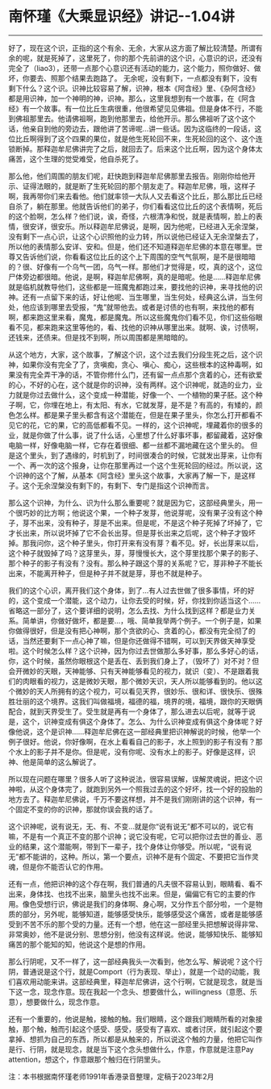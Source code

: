 # 南怀瑾《大乘显识经》讲记--1.04讲

------

好了，现在这个识，正指的这个有余、无余，大家从这方面了解比较清楚。所谓有余的呢，就是死掉了，这里死了，你的那个先前讲的这个识，心意识的识，还没有完全了（liao3），还带一点那个心意识还有活动的能力，这个能力，照你做好、做坏，你要去、照那个结果去跑路了。 无余呢，没有剩下，一点都没有剩下，没有剩下什么？这个识。识神比较容易了解，识神，根本《阿含经》里、《杂阿含经》都是用识神，加一个神明的神，识神。那么，这里我想到有一个故事，在《阿含经》有一个故事。有一位比丘生病很重，他很希望见见佛祖。但是身体不行，不能到佛祖那里去。他请佛祖啊，跑到他那里去，给他开示。那么佛祖听了这个这个话，他亲自到他的旁边去，跟他讲了苦谛呢…讲一些话。因为这临终的一段话，这位比丘啊得到了这个四果的果位，就是他生死轮回不来，生死轮回的这个、这个连锁断掉。那释迦牟尼佛讲完了之后，就回去了。后来这个比丘啊，因为这个身体太痛苦，这个生理的觉受难受，他自杀死了。

那么他，他们周围的朋友们呢，赶快跑到释迦牟尼佛那里去报告。刚刚你给他开示、证得法眼的，就是断了生死轮回的那个朋友走了。释迦牟尼佛，哦，这样子啊，我再带你们来去看他。他们就率领一大队人又去看这个比丘，那么那比丘已经自杀了，躺在那里。他就告诉他们的弟子，你们看看这位比丘的这个表情啊，死后的这个脸啊，怎么样？他们说，诶，奇怪，六根清净和悦，就是表情啊，脸上的表情，很安详，很安乐。所以释迦牟尼佛说，是啊，因为他呢，已经进入无余涅槃，没有剩下一点心识，让这个心识照他的业力转，所以说他已经证入无余涅槃去了，所以他的表情那么安详、安和。但是，他们还不知道释迦牟尼佛的本意在哪里。世尊又告诉他们说，你看看这位比丘的这个上下周围的空气气氛啊，是不是很暗暗的？很、好像有一个乌气一团，乌气一样。那他们才觉得是，哎，真的这个，这位尸体旁边都很暗。他说，是啊，释迦牟尼佛啊，真的是暗呢。他是……释迦牟尼佛就是临机就教导他们，这些都是一班魔鬼都跑过来，要找他的识神，来寻找他的识神。还有一点留下来的话，好让他呢、当生哪里，当生何处，经典这么讲，当生何处，他应该到哪里去受报，“鬼”就带他去。或者是讨债的也有啊，来找他的都有啊，都来跑这里来看，魔鬼，都是魔鬼。所以这些魔鬼你们看不见，你们这些俗眼看不见，都来跑来这里等他的，看、找他的识神从哪里出来。就啊、诶，讨债啊，还钱来，还债来。但是找不到啊，所以周围都是黑暗暗的。

从这个地方，大家，这个故事，了解这个识，这个过去我们分段生死之后，这个识神，如果你没有完全了了，贪嗔痴，贪心、嗔心、痴心，这些根本的这种毒啊，如果没有完全弄干净的话，不管你修什么门，还有留一点点那个贪着的心，还有欲爱的心，不好的心在，这个就是你的识神，没有两样。这个识神呢，就造的业力，业力就是你过去做什么，这个变成一种潜能，好像一个、一个植物的果子胚。这个种子啊，它，你埋在地上，有太阳、有水，它就发芽，是不是？有高的，有矮的，颜色怎么样。都是果子里头都含有这个潜能在，但是在果子里头，你怎么打开都看不见它的花，它的果，它的高低都看不见。一样的，这个识神呢，埋藏着你的很多的业，就是你做了什么事，说了什么话，心里想了什么好事坏事，都留藏着，这好像电脑一样，好像电脑一样，它存在着很细、都一丝都不漏地藏在这个里头的。 但是这个里头，到了遇缘的，时机到了，时间很凑合的时候，它就发出芽来，让你有一个、再一次的这个报身，让你在那里再过一个这个生死轮回的经过。所以说，这个识神的这个了解，从基本《阿含经》里头这个故事，大家再了解一下，是这样子。这个无余涅槃没有剩下的，有剩下、专门是指这个识神而言。

那么这个识神，为什么、识为什么那么重要呢？就是因为它，这部经典里头，用一个很巧妙的比方啊；他说这个果，一个种子发芽，他说芽呢，没有果子没有这个种子，芽不出来，没有种子，芽是不出来。但是呢，不是这个种子死掉了坏掉了，它才长出来，所以说坏掉了它不会长出芽。但是芽长出来之后呢，这个种子才毁坏掉。那我问你，这个种子里头，你打开来有没有芽？看不见。好，长出芽来以后，这个种子就毁掉了吗？这芽里头，芽，芽慢慢长大，这个芽里找那个果子的影子、那个种子的影子有没有？没有。那么种子跟这个芽的关系呢？它，芽非种子不能长出来，不能离开种子，但是种子并不就是芽，芽也不就是种子。

我们的这个心识，离开我们这个身体，到了…有人过去世做了很多事情，坏的好的，这个变成一个潜能，这个动力，让你去受的时候，好，你找到你适当这个……省略这一部分了，这个要详细的说明，怎么去找、为什么找到这样？都是业力关系。简单讲，你做好做坏，都是要…，哦、简单我举两个例子。一个例子是，如果你做得很好，但是没有把心神啊，那个贪欲的心、贪着的心，都没有完全彻了的话，当然还要剩下一点心神了嘛，但是你还做得不错啊，可以到天界做天神享受啦。这个时候怎么样？这个识神，因为你过去世做那么多好事，那么多好心的话，你，这个时候，虽然你眼根这个是丢在、丢到我们身上了，（毁坏了）对不对？但会开微妙的天眼，天神能够、只有天神能够看见的视力，就识（变）、不是跟着我们的肉眼看的视力，这是微妙天眼，那个微妙天识，天人所以能够看到的。他以这个微妙的天人所拥有的这个视力，可以看见天界，很妙乐、很和详、很快乐、很殊胜壮丽的这个境界。这我们叫做福境，福德的福，境界的境，福境，跟你的天眼俩配合，就到天界受生了。受生就是再有一个身体了，那么进去以后呢，就等于说是，这个，识神变成有俱这个身体了。怎么、为什么识神变成有俱这个身体呢？好像他说，这个是识神……释迦牟尼佛在这一部经典里把识神解说的时候，他举一个例子很好。他说，你好像啊，在水上看看自己的影子，水上照到的影子有没有？那个水上的影子并不是你。但是呢，没有你呢、没有水上的影子。好像是这样，识神、他是简单的这么解说了。

所以现在问题在哪里？很多人听了这种说法，很容易误解，误解灵魂说，把这个识神啦，从这个身体完了，就跑到另外一个照我过去的这个好坏，找一个好的投胎的地方去了。释迦牟尼佛说，千万不要这样想，并不是我们刚刚讲的这个识神，有一个固定不变的你的识神，那就你误会我的话了。

这个识神呢，说有说无，无、有、不变…就是你“说有说无”都不可以的，说它有嘛，不是有一个真正不变的那个识神；说它没有呢，它可以把你过去世的善业、恶业的结果，这个潜能啊，带到下一辈子，找个身体让你够受。所以呢，“说有说无”都不能讲的，这种。所以，第一个要点，识神不是有个固定、不要把它当作灵魂，但是你不能否认它的作用。

还有一点，他把识神的这个存在啊，我们普通的凡夫很不容易认到，眼睛看、看不出来，身体找、也找不出来，脑里头也找不出来。但是，偏偏它有它的主要的作用。像色受想行识，佛说是我们的身体啊、身心啊，又分作五个部分啦，一个是物质的部分，另外呢，能够知道，能够感受快乐，能够感受这个痛苦，或者是能够感受到不苦不乐的那个受的力量。还有一个想，他在这一部经里头把想解说得非常、非常奥妙，他不是说分别、思想分别，他没有这样说。他说，能够知快乐、能够知痛苦的那个能知的知，他说这个是想的作用。

那么行阴呢，又不一样了，这一部经典我头一次看到，他怎么写、解说呢？这个行阴，普通说是这个行，就是Comport（行为表现、举止），就是一个动的动能，我们喜欢用动能来讲。这部经典里，释迦牟尼佛讲，这个行啊，它就是现念，就是当下这一念，现念作意。现在我起一个念头、想要做什么，willingness（意愿、乐意），想要做什么，现念作意。

还有一个重要的，他说是触，接触的触。我们眼睛，这个跟我们眼睛所看的对象接触，那个触，触而引起这个感受、感受，感受有了喜欢、或者讨厌，就引起这个要拿掉、想抓为自己的东西，所以都是从触来的，所以说这个触的力量，他把它叫作是行、行阴，就是现念，就是当下这个念头想做什么，作意，作意就是注意Pay attention，想这个，作意跟那个触归在行阴里头。

注：本书根据南怀瑾老师1991年香港录音整理，定稿于2023年2月

